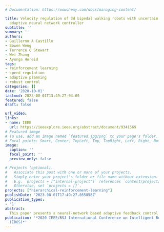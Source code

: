 ```yaml
---
# Documentation: https://wowchemy.com/docs/managing-content/

title: Velocity regulation of 3d bipedal walking robots with uncertain dynamics through
  adaptive neural network controller
subtitle: ''
summary: ''
authors:
- Guillermo A Castillo
- Bowen Weng
- Terrence C Stewart
- Wei Zhang
- Ayonga Hereid
tags: 
- reinforcement learning
- speed regulation
- adaptive planning
- robust control
categories: []
date: '2020-10-01'
lastmod: 2023-08-01T13:49:27-04:00
featured: false
draft: false

url_video: 
links:
- name: IEEE
  url: https://ieeexplore.ieee.org/abstract/document/9341569
# Featured image
# To use, add an image named `featured.jpg/png` to your page's folder.
# Focal points: Smart, Center, TopLeft, Top, TopRight, Left, Right, BottomLeft, Bottom, BottomRight.
image:
  caption: ''
  focal_point: ''
  preview_only: false

# Projects (optional).
#   Associate this post with one or more of your projects.
#   Simply enter your project's folder or file name without extension.
#   E.g. `projects = ["internal-project"]` references `content/project/deep-learning/index.md`.
#   Otherwise, set `projects = []`.
projects: ["hierarchical-reinforcement-learning"]
publishDate: '2023-08-01T17:49:27.055858Z'
publication_types:
- '1'
abstract: 
  This paper presents a neural-network based adaptive feedback control structure to regulate the velocity of 3D bipedal robots under dynamics uncertainties. Existing Hybrid Zero Dynamics (HZD)-based controllers regulate velocity through the implementation of heuristic regulators that do not consider model and environmental uncertainties, which may significantly affect the tracking performance of the controllers. In this paper, we address the uncertainties in the robot dynamics from the perspective of the reduced dimensional representation of virtual constraints and propose the integration of an adaptive neural network-based controller to regulate the robot velocity in the presence of model parameter uncertainties. The proposed approach yields improved tracking performance under dynamics uncertainties. The shallow adaptive neural network used in this paper does not require training a priori and has the potential to be implemented on the real-time robotic controller. A comparative simulation study of a 3D Cassie robot is presented to illustrate the performance of the proposed approach under various scenarios. 
publication: '*2020 IEEE/RSJ International Conference on Intelligent Robots and Systems
  (IROS)*'
---
```

